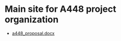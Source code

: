 # Main site for A448 project organization

* [a448_proposal.docx](https://drive.google.com/file/d/1qrcZJsc7SzOb6cTYpwBH3IpivUH-kUGz/view?usp=sharing)

